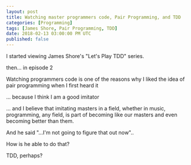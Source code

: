 ```yaml
---
layout: post
title: Watching master programmers code, Pair Programming, and TDD
categories: [Programming]
tags: [James Shore, Pair Programming, TDD]
date: 2018-02-13 03:00:00 PM UTC
published: false
---
```


<!-- February 13, 2018 11:00:00 PM Philippine Time -->


I started viewing James Shore's "Let's Play TDD" series.


then... in episode 2


<!--more-->

Watching programmers code is one of the reasons why I liked the idea of pair programming when I first heard it

... because I think I am a good imitator

... and I believe that imitating masters in a field, whether in music, programming, any field, is part of becoming like our masters and even becoming better than them.




And he said "...I'm not going to figure that out now"..

How is he able to do that?

TDD, perhaps?
